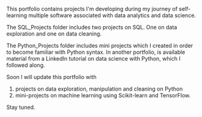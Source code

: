This portfolio contains projects I'm developing during my journey of self-learning multiple software associated with data analytics and data science.

The SQL_Projects folder includes two projects on SQL. One on data exploration and one on data cleaning.

The Python_Projects folder includes mini projects which I created in order to become familiar with Python syntax. 
In another portfolio, is available material from a LinkedIn tutorial on data science with Python, which I followed along.

Soon I will update this portfolio with 
1) projects on data exploration, manipulation and cleaning on Python
2) mini-projects on machine learning using Scikit-learn and TensorFlow.

Stay tuned.
